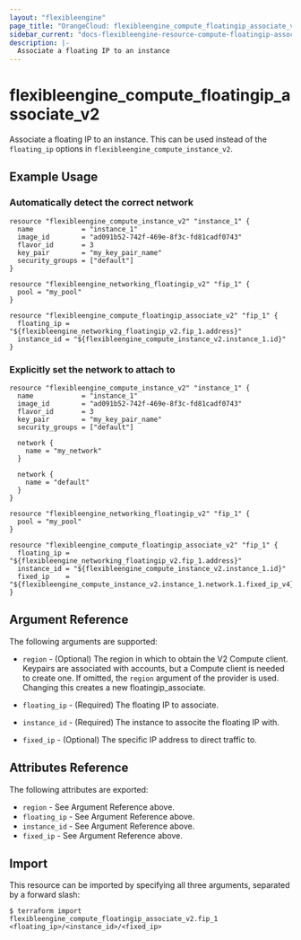 ```yaml
---
layout: "flexibleengine"
page_title: "OrangeCloud: flexibleengine_compute_floatingip_associate_v2"
sidebar_current: "docs-flexibleengine-resource-compute-floatingip-associate-v2"
description: |-
  Associate a floating IP to an instance
---
```


# flexibleengine\_compute\_floatingip_associate_v2

Associate a floating IP to an instance. This can be used instead of the
`floating_ip` options in `flexibleengine_compute_instance_v2`.

## Example Usage

### Automatically detect the correct network

```hcl
resource "flexibleengine_compute_instance_v2" "instance_1" {
  name            = "instance_1"
  image_id        = "ad091b52-742f-469e-8f3c-fd81cadf0743"
  flavor_id       = 3
  key_pair        = "my_key_pair_name"
  security_groups = ["default"]
}

resource "flexibleengine_networking_floatingip_v2" "fip_1" {
  pool = "my_pool"
}

resource "flexibleengine_compute_floatingip_associate_v2" "fip_1" {
  floating_ip = "${flexibleengine_networking_floatingip_v2.fip_1.address}"
  instance_id = "${flexibleengine_compute_instance_v2.instance_1.id}"
}
```

### Explicitly set the network to attach to

```hcl
resource "flexibleengine_compute_instance_v2" "instance_1" {
  name            = "instance_1"
  image_id        = "ad091b52-742f-469e-8f3c-fd81cadf0743"
  flavor_id       = 3
  key_pair        = "my_key_pair_name"
  security_groups = ["default"]

  network {
    name = "my_network"
  }

  network {
    name = "default"
  }
}

resource "flexibleengine_networking_floatingip_v2" "fip_1" {
  pool = "my_pool"
}

resource "flexibleengine_compute_floatingip_associate_v2" "fip_1" {
  floating_ip = "${flexibleengine_networking_floatingip_v2.fip_1.address}"
  instance_id = "${flexibleengine_compute_instance_v2.instance_1.id}"
  fixed_ip    = "${flexibleengine_compute_instance_v2.instance_1.network.1.fixed_ip_v4}"
}
```

## Argument Reference

The following arguments are supported:

* `region` - (Optional) The region in which to obtain the V2 Compute client.
    Keypairs are associated with accounts, but a Compute client is needed to
    create one. If omitted, the `region` argument of the provider is used.
    Changing this creates a new floatingip_associate.

* `floating_ip` - (Required) The floating IP to associate.

* `instance_id` - (Required) The instance to associte the floating IP with.

* `fixed_ip` - (Optional) The specific IP address to direct traffic to.

## Attributes Reference

The following attributes are exported:

* `region` - See Argument Reference above.
* `floating_ip` - See Argument Reference above.
* `instance_id` - See Argument Reference above.
* `fixed_ip` - See Argument Reference above.

## Import

This resource can be imported by specifying all three arguments, separated
by a forward slash:

```
$ terraform import flexibleengine_compute_floatingip_associate_v2.fip_1 <floating_ip>/<instance_id>/<fixed_ip>
```
